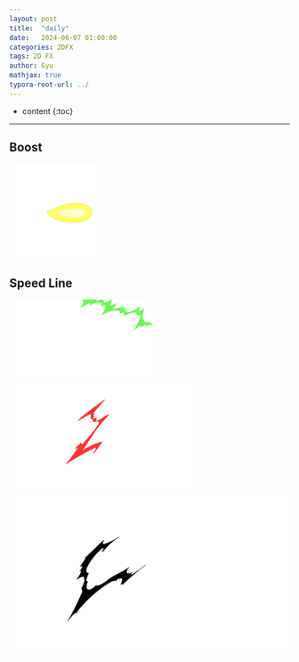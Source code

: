 ```yaml
---
layout: post
title:  "daily"
date:   2024-06-07 01:00:00
categories: 2DFX
tags: 2D FX
author: Gyu
mathjax: true
typora-root-url: ../
---
```


* content
{:toc}

---
## Boost

<img src="/assets/images/2024-06-07-daily/Zero.gif" alt="Zero" style="zoom:33%;" />

## Speed Line

<img src="/assets/images/2024-06-08-daily/spd1.gif" alt="spd1" style="zoom: 25%;" />

<img src="/assets/images/2024-06-08-daily/spd2.gif" alt="spd2" style="zoom:33%;" />

![spd3](/assets/images/2024-06-08-daily/spd3.gif)
